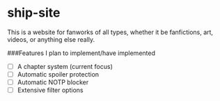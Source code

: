 # ship-site
This is a website for fanworks of all types, whether it be fanfictions, art, videos, or anything else really.

###Features I plan to implement/have implemented
- [ ] A chapter system (current focus)
- [ ] Automatic spoiler protection
- [ ] Automatic NOTP blocker
- [ ] Extensive filter options
